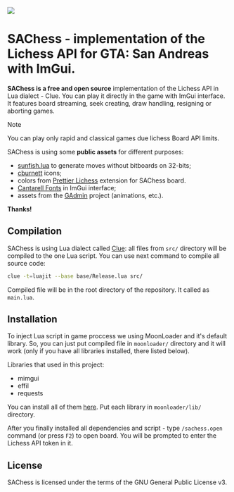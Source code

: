 ![](https://github.com/defaultzone/SAChess/assets/98385732/6100a30d-d5e5-4f5c-8b93-62fdf84c99d7)



# SAChess - implementation of the Lichess API for GTA: San Andreas with ImGui.

**SAChess is a free and open source** implementation of the Lichess API in Lua dialect - Clue. You can
play it directly in the game with ImGui interface. It features board streaming, seek creating,
draw handling, resigning or aborting games.

> [!NOTE]  
> You can play only rapid and classical games due lichess Board API limits.

SAChess is using some **public assets** for different purposes: 
- [sunfish.lua](https://github.com/soumith/sunfish.lua) to generate moves without bitboards on 32-bits;
- [cburnett](https://github.com/lichess-org/lila/tree/master/public/piece/cburnett) icons;
- colors from [Prettier Lichess](https://prettierlichess.github.io/) extension for SAChess board.
- [Cantarell Fonts](https://cantarell.gnome.org/) in ImGui interface;
- assets from the [GAdmin](https://github.com/Vadim-Kamalov/GAdmin) project (animations, etc.).
  
**Thanks!**

## Compilation

SAChess is using Lua dialect called [Clue](https://github.com/ClueLang/Clue): all files from `src/` directory will be
compiled to the one Lua script. You can use next command to compile all source code:

```bash
clue -t=luajit --base base/Release.lua src/
```

Compiled file will be in the root directory of the repository. It called as `main.lua`.

## Installation

To inject Lua script in game proccess we using MoonLoader and it's default library. So, you can just put compiled file in `moonloader/` directory and it will work
(only if you have all libraries installed, there listed below).

Libraries that used in this project:

- mimgui
- effil
- requests

You can install all of them [here](https://www.blast.hk/threads/190033/). Put each library in `moonloader/lib/` directory.

After you finally installed all dependencies and script - type `/sachess.open` command (or press `F2`) to open board.
You will be prompted to enter the Lichess API token in it.  

## License

SAChess is licensed under the terms of the GNU General Public License v3.
